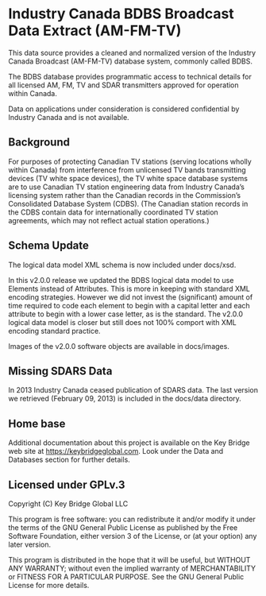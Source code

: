 Industry Canada BDBS Broadcast Data Extract (AM-FM-TV)
======================================================

This data source provides a cleaned and normalized version of the Industry Canada Broadcast (AM-FM-TV) database system, commonly called BDBS.

The BDBS database provides programmatic access to technical details for all licensed AM, FM, TV and SDAR transmitters approved for operation within Canada.

Data on applications under consideration is considered confidential by Industry Canada and is not available.

Background
---------- 
For purposes of protecting Canadian TV stations (serving locations wholly within Canada) from interference from unlicensed TV bands transmitting devices (TV white space devices), the TV white space database systems are to use Canadian TV station engineering data from Industry Canada’s licensing system rather than the Canadian records in the Commission’s Consolidated Database System (CDBS). (The Canadian station records in the CDBS contain data for internationally coordinated TV station agreements, which may not reflect actual station operations.) 

Schema Update
-------------
The logical data model XML schema is now included under docs/xsd.

In this v2.0.0 release we updated the BDBS logical data model to use Elements instead of Attributes. This is more in keeping with standard XML encoding strategies. However we did not invest the (significant) amount of time required to code each element to begin with a capital letter and each attribute to begin with a lower case letter, as is the standard. The v2.0.0 logical data model is closer but still does not 100% comport with XML encoding standard practice.

Images of the v2.0.0 software objects are available in docs/images.

Missing SDARS Data
------------ 
In 2013 Industry Canada ceased publication of SDARS data. The last version we retrieved (February 09, 2013) is included in the docs/data directory.

Home base
--------- 
Additional documentation about this project is available on the Key Bridge web site at https://keybridgeglobal.com. Look under the Data and Databases section for further details.

## Licensed under GPLv.3
Copyright (C) Key Bridge Global LLC 

This program is free software: you can redistribute it and/or modify it under the terms of the GNU General Public License as published by the Free Software Foundation, either version 3 of the License, or (at your option) any later version.

This program is distributed in the hope that it will be useful, but WITHOUT ANY WARRANTY; without even the implied warranty of MERCHANTABILITY or FITNESS FOR A PARTICULAR PURPOSE.  See the GNU General Public License for more details.


